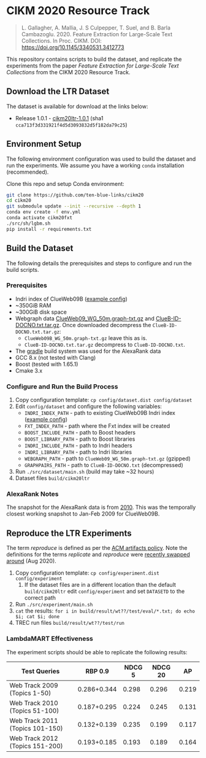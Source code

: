 # CIKM 2020 Resource Track

> L. Gallagher, A. Mallia, J. S Culpepper, T. Suel, and B. Barla Cambazoglu.
> 2020. Feature Extraction for Large-Scale Text Collections. In Proc. CIKM.
> DOI: https://doi.org/10.1145/3340531.3412773

This repository contains scripts to build the dataset, and replicate the
experiments from the paper _Feature Extraction for Large-Scale Text
Collections_ from the CIKM 2020 Resource Track.

## Download the LTR Dataset

The dataset is available for download at the links below:

* Release 1.0.1 - [cikm20ltr-1.0.1][v1.0.1] (sha1 `cca713f3d331921f4d5d3093832d5f182da79c25`)

[v1.0.1]: https://cloudstor.aarnet.edu.au/plus/s/FsYRqqu8LeQDwZi/download

## Environment Setup

The following environment configuration was used to build the dataset and run
the experiments. We assume you have a working `conda` installation
(recommended).

Clone this repo and setup Conda environment:

```sh
git clone https://github.com/ten-blue-links/cikm20
cd cikm20
git submodule update --init --recursive --depth 1
conda env create -f env.yml
conda activate cikm20fxt
./src/sh/lgbm.sh
pip install -r requirements.txt
```

## Build the Dataset

The following details the prerequisites and steps to configure and run the
build scripts.

### Prerequisites

* Indri index of ClueWeb09B ([example config][clueindri])
* ~350GiB RAM
* ~300GiB disk space
* Webgraph data [ClueWeb09_WG_50m.graph-txt.gz][graph] and [ClueB-ID-DOCNO.txt.tar.gz][iddocno]. Once downloaded decompress the `ClueB-ID-DOCNO.txt.tar.gz`:
    - `ClueWeb09B_WG_50m.graph-txt.gz` leave this as is.
    - `ClueB-ID-DOCNO.txt.tar.gz` decompress to `ClueB-ID-DOCNO.txt`.
* The [gradle][gradleversion] build system was used for the AlexaRank data
* GCC 8.x (not tested with Clang)
* Boost (tested with 1.65.1)
* Cmake 3.x

### Configure and Run the Build Process

1. Copy configuration template: `cp config/dataset.dist config/dataset`
2. Edit `config/dataset` and configure the following variables:
    - `INDRI_INDEX_PATH` - path to existing ClueWeb09B Indri index ([example config][clueindri])
    - `FXT_INDEX_PATH` - path where the Fxt index will be created
    - `BOOST_INCLUDE_PATH` - path to Boost headers
    - `BOOST_LIBRARY_PATH` - path to Boost libraries
    - `INDRI_INCLUDE_PATH` - path to Indri headers
    - `INDRI_LIBRARY_PATH` - path to Indri libraries
    - `WEBGRAPH_PATH` - path to `ClueWeb09_WG_50m.graph-txt.gz` (gzipped)
    - `GRAPHPAIRS_PATH` - path to `ClueB-ID-DOCNO.txt` (decompressed)
3. Run `./src/dataset/main.sh` (build may take ~32 hours)
4. Dataset files `build/cikm20ltr`

[clueindri]: config/clueweb09b.xml
[graph]: http://boston.lti.cs.cmu.edu/clueweb09/WebGraph/ClueWeb09_WG_50m.graph-txt.gz
[iddocno]: http://boston.lti.cs.cmu.edu/clueweb09/pagerank/ClueB-ID-DOCNO.txt.tar.gz

### AlexaRank Notes

The snapshot for the AlexaRank data is from [2010][alexarank].
This was the temporally closest working snapshot to Jan-Feb 2009 for
ClueWeb09B.

[alexarank]: https://web.archive.org/web/20100623204449/http://s3.amazonaws.com/alexa-static/top-1m.csv.zip
[guava]: https://github.com/google/guava
[gradleversion]: https://services.gradle.org/distributions/gradle-5.6.3-bin.zip

## Reproduce the LTR Experiments

The term _reproduce_ is defined as per the [ACM artifacts policy][acmdefs].
Note the definitions for the terms _replicate_ and _reproduce_ were [recently
swapped around][wayback] (Aug 2020).

[acmdefs]: https://www.acm.org/publications/policies/artifact-review-and-badging-current
[wayback]: https://web.archive.org/web/20201006061405/https://www.acm.org/publications/policies/artifact-review-and-badging-current

1. Copy configuration template: `cp config/experiment.dist config/experiment`
    1. If the dataset files are in a different location than the default
       `build/cikm20ltr` edit `config/experiment` and set `DATASETD` to the
        correct path
2. Run `./src/experiment/main.sh`
3. `cat` the results: `for i in build/result/wt??/test/eval/*.txt; do echo $i; cat $i; done`
4. TREC run files `build/result/wt??/test/run`

### LambdaMART Effectiveness

The experiment scripts should be able to replicate the following results:

| Test Queries                    | RBP 0.9       | NDCG 5 | NDCG 20 | AP    |
|---------------------------------|---------------|--------|---------|-------|
| Web Track 2009 (Topics 1-50)    | 0.286+0.344   | 0.298  | 0.296   | 0.219 |
| Web Track 2010 (Topics 51-100)  | 0.187+0.295   | 0.224  | 0.245   | 0.131 |
| Web Track 2011 (Topics 101-150) | 0.132+0.139   | 0.235  | 0.199   | 0.117 |
| Web Track 2012 (Topics 151-200) | 0.193+0.185   | 0.193  | 0.189   | 0.164 |
